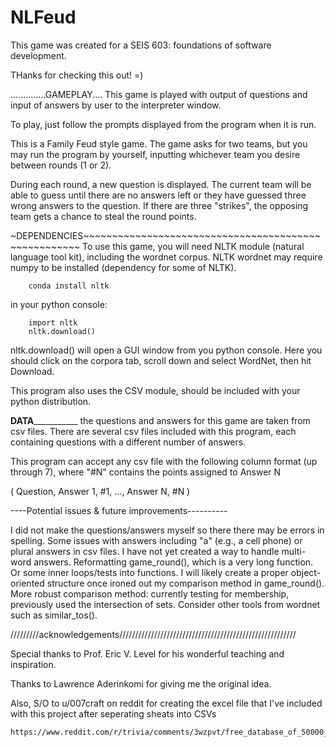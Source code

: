 # NLFeud


This game was created for a SEIS 603: foundations of software development.

THanks for checking this out! =)

..............GAMEPLAY....
This game is played with output of questions and input of answers by user to the interpreter window.

To play, just follow the prompts displayed from the program when it is run.

This is a Family Feud style game. The game asks for two teams,
but you may run the program by yourself,
inputting whichever team you desire between rounds (1 or 2).

During each round, a new question is displayed.
The current team will be able to guess until there are
no answers left or they have guessed three wrong answers to the question.
If there are three "strikes", the opposing team gets a chance to steal the round points.


~DEPENDENCIES~~~~~~~~~~~~~~~~~~~~~~~~~~~~~~~~~~~~~~~~~~~~~~~~~~~~~
To use this game, you will need NLTK module (natural language tool kit),
including the wordnet corpus. NLTK wordnet may require numpy to be installed (dependency for some of NLTK).

        conda install nltk

in your python console:

        import nltk
        nltk.download()

nltk.download() will open a GUI window from you python console. Here you should click on the corpora tab,
scroll down and select WordNet, then hit Download.

This program also uses the CSV module, should be included with your python distribution.


______DATA_________________
the questions and answers for this game are taken from csv files.
There are several csv files included with this program, each containing questions with a different
number of answers.

This program can accept any csv file with the following column format (up through 7),
where "#N" contains the points assigned to Answer N

(  Question, Answer 1, #1, ..., Answer N, #N  )




----Potential issues & future improvements----------

I did not make the questions/answers myself so there there may be errors in spelling.
Some issues with answers including "a" (e.g., a cell phone) or plural answers in csv files.
I have not yet created a way to handle multi-word answers.
Reformatting game_round(), which is a very long function. Or some inner loops/tests into functions.
I will likely create a proper object-oriented structure once ironed out my comparison method in game_round().
More robust comparison method: currently testing for membership, previously used the intersection of sets.
Consider other tools from wordnet such as similar_tos().




/////////acknowledgements////////////////////////////////////////////////////////

Special thanks to Prof. Eric V. Level for his wonderful teaching and inspiration.

Thanks to Lawrence Aderinkomi for giving me the original idea.

Also, S/O to u/007craft on reddit for creating the excel file that I've included with this project after seperating sheats into CSVs

    https://www.reddit.com/r/trivia/comments/3wzpvt/free_database_of_50000_trivia_questions/

